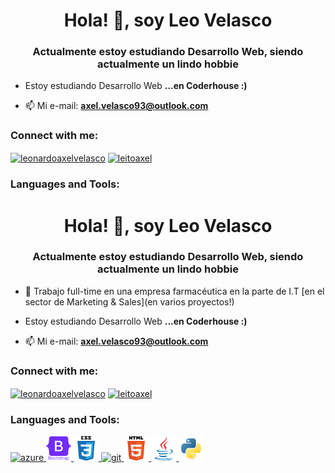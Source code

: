 <h1 align="center">Hola! 👋, soy Leo Velasco</h1>
<h3 align="center">Actualmente estoy estudiando Desarrollo Web, siendo actualmente un lindo hobbie</h3>

- Estoy estudiando Desarrollo Web **...en Coderhouse :)**

- 📫 Mi e-mail: **axel.velasco93@outlook.com**

<h3 align="left">Connect with me:</h3>
<p align="left">
<a href="https://linkedin.com/in/leonardoaxelvelasco" target="blank"><img align="center" src="https://raw.githubusercontent.com/rahuldkjain/github-profile-readme-generator/master/src/images/icons/Social/linked-in-alt.svg" alt="leonardoaxelvelasco" height="30" width="40" /></a>
<a href="https://instagram.com/leitoaxel" target="blank"><img align="center" src="https://raw.githubusercontent.com/rahuldkjain/github-profile-readme-generator/master/src/images/icons/Social/instagram.svg" alt="leitoaxel" height="30" width="40" /></a>
</p>

<h3 align="left">Languages and Tools:</h3>
<h1 align="center">Hola! 👋, soy Leo Velasco</h1>
<h3 align="center">Actualmente estoy estudiando Desarrollo Web, siendo actualmente un lindo hobbie</h3>

- 🔭 Trabajo full-time en una empresa farmacéutica en la parte de I.T [en el sector de Marketing & Sales](en varios proyectos!)

- Estoy estudiando Desarrollo Web **...en Coderhouse :)**

- 📫 Mi e-mail: **axel.velasco93@outlook.com**

<h3 align="left">Connect with me:</h3>
<p align="left">
<a href="https://linkedin.com/in/leonardoaxelvelasco" target="blank"><img align="center" src="https://raw.githubusercontent.com/rahuldkjain/github-profile-readme-generator/master/src/images/icons/Social/linked-in-alt.svg" alt="leonardoaxelvelasco" height="30" width="40" /></a>
<a href="https://instagram.com/leitoaxel" target="blank"><img align="center" src="https://raw.githubusercontent.com/rahuldkjain/github-profile-readme-generator/master/src/images/icons/Social/instagram.svg" alt="leitoaxel" height="30" width="40" /></a>
</p>

<h3 align="left">Languages and Tools:</h3>
<p align="left"> <a href="https://azure.microsoft.com/en-in/" target="_blank" rel="noreferrer"> <img src="https://www.vectorlogo.zone/logos/microsoft_azure/microsoft_azure-icon.svg" alt="azure" width="40" height="40"/> </a> <a href="https://getbootstrap.com" target="_blank" rel="noreferrer"> <img src="https://raw.githubusercontent.com/devicons/devicon/master/icons/bootstrap/bootstrap-plain-wordmark.svg" alt="bootstrap" width="40" height="40"/> </a> <a href="https://www.w3schools.com/css/" target="_blank" rel="noreferrer"> <img src="https://raw.githubusercontent.com/devicons/devicon/master/icons/css3/css3-original-wordmark.svg" alt="css3" width="40" height="40"/> </a> <a href="https://git-scm.com/" target="_blank" rel="noreferrer"> <img src="https://www.vectorlogo.zone/logos/git-scm/git-scm-icon.svg" alt="git" width="40" height="40"/> </a> <a href="https://www.w3.org/html/" target="_blank" rel="noreferrer"> <img src="https://raw.githubusercontent.com/devicons/devicon/master/icons/html5/html5-original-wordmark.svg" alt="html5" width="40" height="40"/> </a> <a href="https://www.java.com" target="_blank" rel="noreferrer"> <img src="https://raw.githubusercontent.com/devicons/devicon/master/icons/java/java-original.svg" alt="java" width="40" height="40"/> </a> <a href="https://www.python.org" target="_blank" rel="noreferrer"> <img src="https://raw.githubusercontent.com/devicons/devicon/master/icons/python/python-original.svg" alt="python" width="40" height="40"/> </a> </p>

